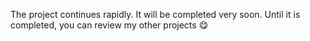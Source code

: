 The project continues rapidly. It will be completed very soon. Until it is completed, you can review my other projects 😋